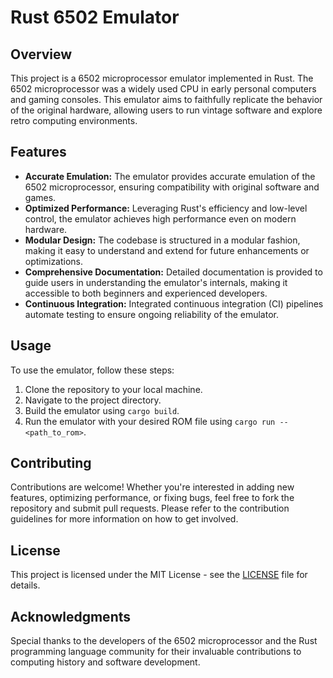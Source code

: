 # Rust 6502 Emulator

## Overview
This project is a 6502 microprocessor emulator implemented in Rust. The 6502 microprocessor was a widely used CPU in early personal computers and gaming consoles. This emulator aims to faithfully replicate the behavior of the original hardware, allowing users to run vintage software and explore retro computing environments.

## Features
- **Accurate Emulation:** The emulator provides accurate emulation of the 6502 microprocessor, ensuring compatibility with original software and games.
- **Optimized Performance:** Leveraging Rust's efficiency and low-level control, the emulator achieves high performance even on modern hardware.
- **Modular Design:** The codebase is structured in a modular fashion, making it easy to understand and extend for future enhancements or optimizations.
- **Comprehensive Documentation:** Detailed documentation is provided to guide users in understanding the emulator's internals, making it accessible to both beginners and experienced developers.
- **Continuous Integration:** Integrated continuous integration (CI) pipelines automate testing to ensure ongoing reliability of the emulator.

## Usage
To use the emulator, follow these steps:
1. Clone the repository to your local machine.
2. Navigate to the project directory.
3. Build the emulator using `cargo build`.
4. Run the emulator with your desired ROM file using `cargo run -- <path_to_rom>`.

## Contributing
Contributions are welcome! Whether you're interested in adding new features, optimizing performance, or fixing bugs, feel free to fork the repository and submit pull requests. Please refer to the contribution guidelines for more information on how to get involved.

## License
This project is licensed under the MIT License - see the [LICENSE](LICENSE) file for details.

## Acknowledgments
Special thanks to the developers of the 6502 microprocessor and the Rust programming language community for their invaluable contributions to computing history and software development.

